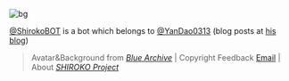 ![bg](https://github.com/ShirokoBOT/ShirokoBOT/assets/130768162/de879791-4be1-4eee-8fc9-dc40968f2aa9)

[@ShirokoBOT](https://github.com/ShirokoBOT) is a bot which belongs to [@YanDao0313](https://github.com/YanDao0313) (blog posts at [his blog](https://daoblog.top/))

> Avatar&Background from [*Blue Archive*](https://bluearchive.nexon.com/home) | Copyright Feedback [Email](mailto:copyright@ydlk.cc) | About [*SHIROKO Project*](https://shiroko.ydlk.cc/)

<!--
**ShirokoBOT/ShirokoBOT** is a ✨ _special_ ✨ repository because its `README.md` (this file) appears on your GitHub profile.

Here are some ideas to get you started:

- 🔭 I’m currently working on ...
- 🌱 I’m currently learning ...
- 👯 I’m looking to collaborate on ...
- 🤔 I’m looking for help with ...
- 💬 Ask me about ...
- 📫 How to reach me: ...
- 😄 Pronouns: ...
- ⚡ Fun fact: ...
-->

